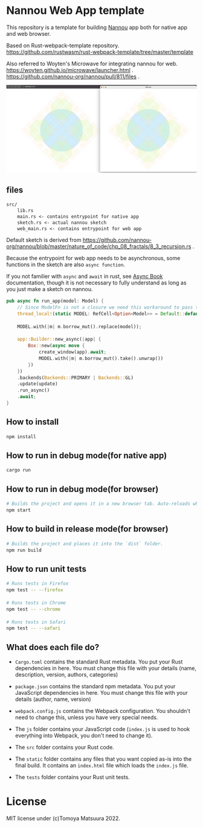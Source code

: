# Nannou Web App template

This repository is a template for building [Nannou](https://github.com/nannou-org/nannou) app both for native app and web browser.

Based on Rust-webpack-template repository. https://github.com/rustwasm/rust-webpack-template/tree/master/template

Also referred to Woyten's Microwave for integrating nannou for web. https://woyten.github.io/microwave/launcher.html .
https://github.com/nannou-org/nannou/pull/811/files .

![](thumbnail.png)


## files

```
src/
    lib.rs
    main.rs <- contains entrypoint for native app
    sketch.rs <- actual nannou sketch
    web_main.rs <- contains entrypoint for web app
```

Default sketch is derived from https://github.com/nannou-org/nannou/blob/master/nature_of_code/chp_08_fractals/8_3_recursion.rs .

Because the entrypoint for web app needs to be asynchronous, some functions in the sketch are also `async function`.

If you not familier with `async` and `await` in rust, see [Async Book](https://rust-lang.github.io/async-book/) documentation, though it is not necessary to fully understand as long as you just make a sketch on nannou.

```rust
pub async fn run_app(model: Model) {
    // Since ModelFn is not a closure we need this workaround to pass the calculated model
    thread_local!(static MODEL: RefCell<Option<Model>> = Default::default());

    MODEL.with(|m| m.borrow_mut().replace(model));

    app::Builder::new_async(|app| {
        Box::new(async move {
            create_window(app).await;
            MODEL.with(|m| m.borrow_mut().take().unwrap())
        })
    })
    .backends(Backends::PRIMARY | Backends::GL)
    .update(update)
    .run_async()
    .await;
}
```

## How to install

```sh
npm install
```

## How to run in debug mode(for native app)

```sh
cargo run
```
## How to run in debug mode(for browser)

```sh
# Builds the project and opens it in a new browser tab. Auto-reloads when the project changes.
npm start
```

## How to build in release mode(for browser)

```sh
# Builds the project and places it into the `dist` folder.
npm run build
```

## How to run unit tests

```sh
# Runs tests in Firefox
npm test -- --firefox

# Runs tests in Chrome
npm test -- --chrome

# Runs tests in Safari
npm test -- --safari
```

## What does each file do?

* `Cargo.toml` contains the standard Rust metadata. You put your Rust dependencies in here. You must change this file with your details (name, description, version, authors, categories)

* `package.json` contains the standard npm metadata. You put your JavaScript dependencies in here. You must change this file with your details (author, name, version)

* `webpack.config.js` contains the Webpack configuration. You shouldn't need to change this, unless you have very special needs.

* The `js` folder contains your JavaScript code (`index.js` is used to hook everything into Webpack, you don't need to change it).

* The `src` folder contains your Rust code.

* The `static` folder contains any files that you want copied as-is into the final build. It contains an `index.html` file which loads the `index.js` file.

* The `tests` folder contains your Rust unit tests.


# License

MIT license under (c)Tomoya Matsuura 2022.

